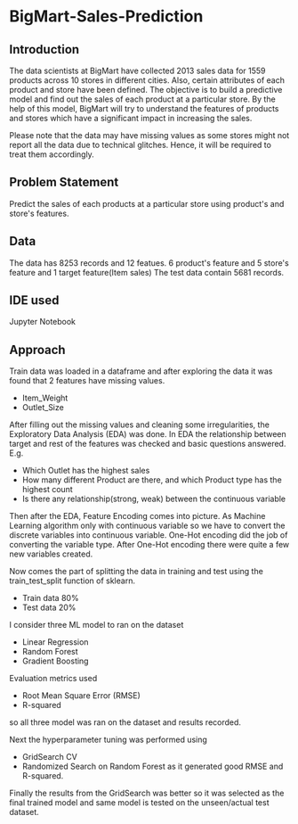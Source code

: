 # BigMart-Sales-Prediction

## Introduction
The data scientists at BigMart have collected 2013 sales data for 1559 products across 10 stores in different cities. Also, certain attributes of each product and store have been defined. 
The objective is to build a predictive model and find out the sales of each product at a particular store. 
By the help of this model, BigMart will try to understand the features of products and stores which have a significant impact in increasing the sales. 

Please note that the data may have missing values as some stores might not report all the data due to technical glitches. Hence, it will be required to treat them accordingly.

## Problem Statement
Predict the sales of each products at a particular store using product's and store's features.

## Data
The data has 8253 records and 12 featues. 6 product's feature and 5 store's feature and 1 target feature(Item sales)
The test data contain 5681 records.

## IDE used
Jupyter Notebook

## Approach
Train data was loaded in a dataframe and after exploring the data it was found that 2 features have missing values.
- Item_Weight
- Outlet_Size

After filling out the missing values and cleaning some irregularities, the Exploratory Data Analysis (EDA) was done.
In EDA the relationship between target and rest of the features was checked and basic questions answered.
E.g. 
- Which Outlet has the highest sales
- How many different Product are there, and which Product type has the highest count
- Is there any relationship(strong, weak) between the continuous variable

Then after the EDA, Feature Encoding comes into picture. As Machine Learning algorithm only with continuous variable so we have to convert the discrete variables into continuous variable.
One-Hot encoding did the job of converting the variable type. After One-Hot encoding there were quite a few new variables created.

Now comes the part of splitting the data in training and test using the train_test_split function of sklearn.
- Train data 80%
- Test data  20%

I consider three ML model to ran on the dataset
- Linear Regression
- Random Forest
- Gradient Boosting

Evaluation metrics used
- Root Mean Square Error (RMSE)
- R-squared

so all three model was ran on the dataset and results recorded.

Next the hyperparameter tuning was performed using
- GridSearch CV
- Randomized Search
on Random Forest as it generated good RMSE and R-squared.

Finally the results from the GridSearch was better so it was selected as the final trained model and same model is tested on the unseen/actual test dataset.
